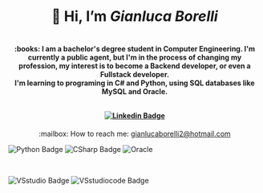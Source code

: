 <h1 align="center"> 👋 Hi, I’m <b><i>Gianluca Borelli</i></b> 
<h1/>

<h4 align="center">
:books: I am a bachelor's degree student in Computer Engineering.
I'm currently a public agent, but I'm in the process of changing my profession, my interest is to become a Backend developer, or even a Fullstack developer.</br>I'm learning to programing in C# and Python, using SQL databases like MySQL and Oracle. 
</br></br>


[![Linkedin Badge](https://img.shields.io/badge/-LinkedIn-blue?style=flat-square&logo=Linkedin&logoColor=white&link=https://www.linkedin.com/in/borelli-gianluca/)]( https://www.linkedin.com/in/borelli-gianluca/)
</h4>
<p align="center">
:mailbox: How to reach me: <a href="gianlucaborelli2@hotmail.com">gianlucaborelli2@hotmail.com</a>
</p>

<p align="center">

![Python Badge](https://img.shields.io/badge/Python-3776AB?style=for-the-badge&logo=python&logoColor=white)
![CSharp Badge](https://img.shields.io/badge/C%23-239120?style=for-the-badge&logo=c-sharp&logoColor=white)
![Oracle](https://img.shields.io/badge/Oracle-F80000?style=for-the-badge&logo=oracle&logoColor=black)

</br>

![VSstudio Badge](https://img.shields.io/badge/Visual_Studio-5C2D91?style=for-the-badge&logo=visual%20studio&logoColor=white)
![VSstudiocode Badge](https://img.shields.io/badge/VS_Code-0078D4?style=for-the-badge&logo=visual%20studio%20code&logoColor=white)
</p>
